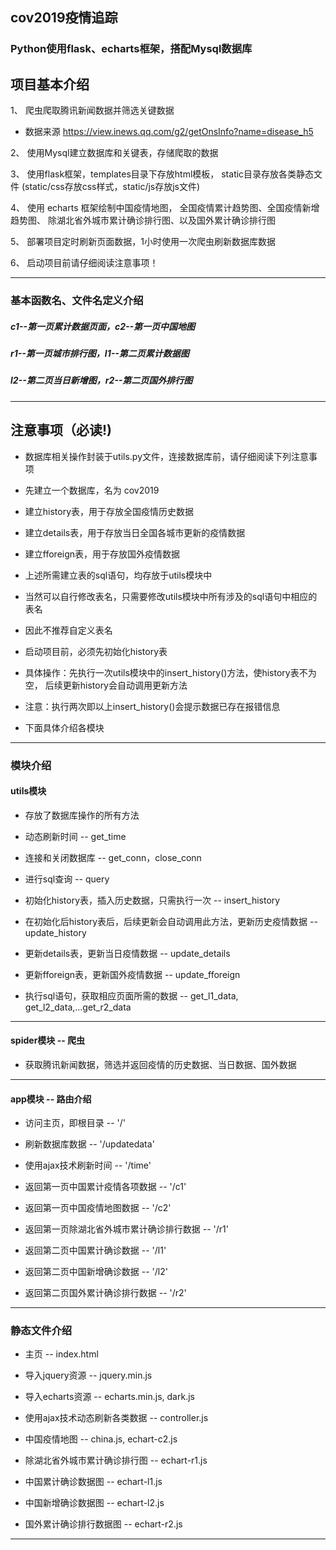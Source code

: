 ## cov2019疫情追踪

### Python使用flask、echarts框架，搭配Mysql数据库

## 项目基本介绍

1、 爬虫爬取腾讯新闻数据并筛选关键数据

* 数据来源 https://view.inews.qq.com/g2/getOnsInfo?name=disease_h5

2、 使用Mysql建立数据库和关键表，存储爬取的数据

3、 使用flask框架，templates目录下存放html模板，
static目录存放各类静态文件
(static/css存放css样式，static/js存放js文件)

4、 使用 echarts 框架绘制中国疫情地图，
全国疫情累计趋势图、全国疫情新增趋势图、
除湖北省外城市累计确诊排行图、以及国外累计确诊排行图

5、 部署项目定时刷新页面数据，1小时使用一次爬虫刷新数据库数据

6、 启动项目前请仔细阅读注意事项！

***
### 基本函数名、文件名定义介绍
##### c1--第一页累计数据页面，c2--第一页中国地图
##### r1--第一页城市排行图，l1--第二页累计数据图
##### l2--第二页当日新增图，r2--第二页国外排行图
***

## 注意事项（必读!)

* 数据库相关操作封装于utils.py文件，连接数据库前，请仔细阅读下列注意事项

* 先建立一个数据库，名为 cov2019

* 建立history表，用于存放全国疫情历史数据

* 建立details表，用于存放当日全国各城市更新的疫情数据

* 建立fforeign表，用于存放国外疫情数据

* 上述所需建立表的sql语句，均存放于utils模块中

* 当然可以自行修改表名，只需要修改utils模块中所有涉及的sql语句中相应的表名

* 因此不推荐自定义表名

* 启动项目前，必须先初始化history表

* 具体操作：先执行一次utils模块中的insert_history()方法，使history表不为空，
后续更新history会自动调用更新方法

* 注意：执行两次即以上insert_history()会提示数据已存在报错信息

* 下面具体介绍各模块

*** 

### 模块介绍

#### utils模块

* 存放了数据库操作的所有方法

* 动态刷新时间 -- get_time

* 连接和关闭数据库 -- get_conn，close_conn

* 进行sql查询 -- query

* 初始化history表，插入历史数据，只需执行一次 -- insert_history

* 在初始化后history表后，后续更新会自动调用此方法，更新历史疫情数据  -- update_history

* 更新details表，更新当日疫情数据  -- update_details

* 更新fforeign表，更新国外疫情数据  -- update_fforeign

* 执行sql语句，获取相应页面所需的数据 -- get_l1_data, get_l2_data,...get_r2_data

***

#### spider模块 -- 爬虫

* 获取腾讯新闻数据，筛选并返回疫情的历史数据、当日数据、国外数据

***

#### app模块 -- 路由介绍

* 访问主页，即根目录 -- '/'

* 刷新数据库数据 -- '/updatedata'

* 使用ajax技术刷新时间 -- '/time'

* 返回第一页中国累计疫情各项数据 -- '/c1'

* 返回第一页中国疫情地图数据 -- '/c2'

* 返回第一页除湖北省外城市累计确诊排行数据 -- '/r1'

* 返回第二页中国累计确诊数据 -- '/l1'

* 返回第二页中国新增确诊数据 -- '/l2'

* 返回第二页国外累计确诊排行数据 -- '/r2'

***

### 静态文件介绍

* 主页 -- index.html

* 导入jquery资源 -- jquery.min.js

* 导入echarts资源 -- echarts.min.js, dark.js

* 使用ajax技术动态刷新各类数据 -- controller.js

* 中国疫情地图 -- china.js, echart-c2.js

* 除湖北省外城市累计确诊排行图 -- echart-r1.js

* 中国累计确诊数据图 -- echart-l1.js

* 中国新增确诊数据图 -- echart-l2.js

* 国外累计确诊排行数据图 -- echart-r2.js

***  


